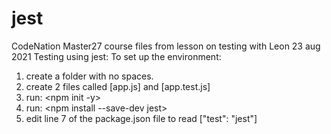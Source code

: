 # jest
CodeNation Master27 course
files from lesson on testing with Leon 23 aug 2021
Testing using jest:
To set up the environment:
1) create a folder with no spaces.
2) create 2 files called [app.js] and [app.test.js]
3) run: <npm init -y>
4) run: <npm install --save-dev jest>
5) edit line 7 of the package.json file to read ["test": "jest"]
